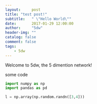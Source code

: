 ```yaml
---
layout:     post
title: "test post!"
subtitle:   " \"Hello World\""
date:       2017-01-29 12:00:00
author:     "5dw"
header-img: ""
catalog: false
comment: false
tags:
    - 5dw
---
```


Welcome to 5dw, the 5 dimention network!

some code
``` python
import numpy as np
import pandas as pd

l = np.array(np.random.randn([3,4]))

```
